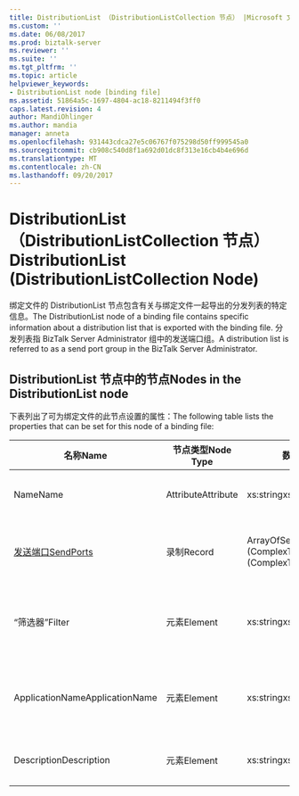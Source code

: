 ```yaml
---
title: DistributionList （DistributionListCollection 节点） |Microsoft 文档
ms.custom: ''
ms.date: 06/08/2017
ms.prod: biztalk-server
ms.reviewer: ''
ms.suite: ''
ms.tgt_pltfrm: ''
ms.topic: article
helpviewer_keywords:
- DistributionList node [binding file]
ms.assetid: 51864a5c-1697-4804-ac18-8211494f3ff0
caps.latest.revision: 4
author: MandiOhlinger
ms.author: mandia
manager: anneta
ms.openlocfilehash: 931443cdca27e5c06767f075298d50ff999545a0
ms.sourcegitcommit: cb908c540d8f1a692d01dc8f313e16cb4b4e696d
ms.translationtype: MT
ms.contentlocale: zh-CN
ms.lasthandoff: 09/20/2017
---
```

# <a name="distributionlist-distributionlistcollection-node"></a><span data-ttu-id="a7426-102">DistributionList （DistributionListCollection 节点）</span><span class="sxs-lookup"><span data-stu-id="a7426-102">DistributionList (DistributionListCollection Node)</span></span>
<span data-ttu-id="a7426-103">绑定文件的 DistributionList 节点包含有关与绑定文件一起导出的分发列表的特定信息。</span><span class="sxs-lookup"><span data-stu-id="a7426-103">The DistributionList node of a binding file contains specific information about a distribution list that is exported with the binding file.</span></span> <span data-ttu-id="a7426-104">分发列表指 BizTalk Server Administrator 组中的发送端口组。</span><span class="sxs-lookup"><span data-stu-id="a7426-104">A distribution list is referred to as a send port group in the BizTalk Server Administrator.</span></span>  
  
## <a name="nodes-in-the-distributionlist-node"></a><span data-ttu-id="a7426-105">DistributionList 节点中的节点</span><span class="sxs-lookup"><span data-stu-id="a7426-105">Nodes in the DistributionList node</span></span>  
 <span data-ttu-id="a7426-106">下表列出了可为绑定文件的此节点设置的属性：</span><span class="sxs-lookup"><span data-stu-id="a7426-106">The following table lists the properties that can be set for this node of a binding file:</span></span>  
  
|<span data-ttu-id="a7426-107">**名称**</span><span class="sxs-lookup"><span data-stu-id="a7426-107">**Name**</span></span>|<span data-ttu-id="a7426-108">**节点类型**</span><span class="sxs-lookup"><span data-stu-id="a7426-108">**Node Type**</span></span>|<span data-ttu-id="a7426-109">**数据类型**</span><span class="sxs-lookup"><span data-stu-id="a7426-109">**Data Type**</span></span>|<span data-ttu-id="a7426-110">**Description**</span><span class="sxs-lookup"><span data-stu-id="a7426-110">**Description**</span></span>|<span data-ttu-id="a7426-111">**限制**</span><span class="sxs-lookup"><span data-stu-id="a7426-111">**Restrictions**</span></span>|<span data-ttu-id="a7426-112">**注释**</span><span class="sxs-lookup"><span data-stu-id="a7426-112">**Comments**</span></span>|  
|--------------|-------------------|-------------------|---------------------|----------------------|------------------|  
|<span data-ttu-id="a7426-113">Name</span><span class="sxs-lookup"><span data-stu-id="a7426-113">Name</span></span>|<span data-ttu-id="a7426-114">Attribute</span><span class="sxs-lookup"><span data-stu-id="a7426-114">Attribute</span></span>|<span data-ttu-id="a7426-115">xs:string</span><span class="sxs-lookup"><span data-stu-id="a7426-115">xs:string</span></span>|<span data-ttu-id="a7426-116">指定分发列表的名称。</span><span class="sxs-lookup"><span data-stu-id="a7426-116">Specifies the name of the distribution list.</span></span>|<span data-ttu-id="a7426-117">可选</span><span class="sxs-lookup"><span data-stu-id="a7426-117">Not required</span></span>|<span data-ttu-id="a7426-118">默认值：空</span><span class="sxs-lookup"><span data-stu-id="a7426-118">Default value: empty</span></span>|  
|[<span data-ttu-id="a7426-119">发送端口</span><span class="sxs-lookup"><span data-stu-id="a7426-119">SendPorts</span></span>](../core/sendports-distributionlist-node.md)|<span data-ttu-id="a7426-120">录制</span><span class="sxs-lookup"><span data-stu-id="a7426-120">Record</span></span>|<span data-ttu-id="a7426-121">ArrayOfSendPortRef (ComplexType)</span><span class="sxs-lookup"><span data-stu-id="a7426-121">ArrayOfSendPortRef (ComplexType)</span></span>|<span data-ttu-id="a7426-122">指定在分发列表中包括的一个或多个发送端口。</span><span class="sxs-lookup"><span data-stu-id="a7426-122">Specifies the send port or send ports included in the distribution list.</span></span>|<span data-ttu-id="a7426-123">可选</span><span class="sxs-lookup"><span data-stu-id="a7426-123">Not required</span></span>|<span data-ttu-id="a7426-124">默认值：无</span><span class="sxs-lookup"><span data-stu-id="a7426-124">Default value: none</span></span>|  
|<span data-ttu-id="a7426-125">“筛选器”</span><span class="sxs-lookup"><span data-stu-id="a7426-125">Filter</span></span>|<span data-ttu-id="a7426-126">元素</span><span class="sxs-lookup"><span data-stu-id="a7426-126">Element</span></span>|<span data-ttu-id="a7426-127">xs:string</span><span class="sxs-lookup"><span data-stu-id="a7426-127">xs:string</span></span>|<span data-ttu-id="a7426-128">指定此分发列表中使用的可选筛选器表达式的名称。</span><span class="sxs-lookup"><span data-stu-id="a7426-128">Specifies the name of the optional filter expression used on this distribution list.</span></span>|<span data-ttu-id="a7426-129">必需</span><span class="sxs-lookup"><span data-stu-id="a7426-129">Required</span></span>|<span data-ttu-id="a7426-130">默认值：空</span><span class="sxs-lookup"><span data-stu-id="a7426-130">Default value: empty</span></span>|  
|<span data-ttu-id="a7426-131">ApplicationName</span><span class="sxs-lookup"><span data-stu-id="a7426-131">ApplicationName</span></span>|<span data-ttu-id="a7426-132">元素</span><span class="sxs-lookup"><span data-stu-id="a7426-132">Element</span></span>|<span data-ttu-id="a7426-133">xs:string</span><span class="sxs-lookup"><span data-stu-id="a7426-133">xs:string</span></span>|<span data-ttu-id="a7426-134">指定分发列表与之关联的应用程序的名称。</span><span class="sxs-lookup"><span data-stu-id="a7426-134">Specifies the name of the application that the distribution list is associated with.</span></span>|<span data-ttu-id="a7426-135">必需</span><span class="sxs-lookup"><span data-stu-id="a7426-135">Required</span></span>|<span data-ttu-id="a7426-136">默认值：空</span><span class="sxs-lookup"><span data-stu-id="a7426-136">Default value: empty</span></span>|  
|<span data-ttu-id="a7426-137">Description</span><span class="sxs-lookup"><span data-stu-id="a7426-137">Description</span></span>|<span data-ttu-id="a7426-138">元素</span><span class="sxs-lookup"><span data-stu-id="a7426-138">Element</span></span>|<span data-ttu-id="a7426-139">xs:string</span><span class="sxs-lookup"><span data-stu-id="a7426-139">xs:string</span></span>|<span data-ttu-id="a7426-140">指定分发列表的说明。</span><span class="sxs-lookup"><span data-stu-id="a7426-140">Specifies a description for the distribution list.</span></span>|<span data-ttu-id="a7426-141">必需</span><span class="sxs-lookup"><span data-stu-id="a7426-141">Required</span></span>|<span data-ttu-id="a7426-142">默认值：空</span><span class="sxs-lookup"><span data-stu-id="a7426-142">Default value: empty</span></span>|